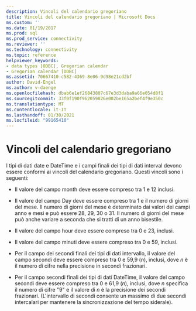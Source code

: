 ```yaml
---
description: Vincoli del calendario gregoriano
title: Vincoli del calendario gregoriano | Microsoft Docs
ms.custom: ''
ms.date: 01/19/2017
ms.prod: sql
ms.prod_service: connectivity
ms.reviewer: ''
ms.technology: connectivity
ms.topic: reference
helpviewer_keywords:
- data types [ODBC], Gregorian calendar
- Gregorian calendar [ODBC]
ms.assetid: 70667410-c582-4369-8e06-9d98e21cd2bf
author: David-Engel
ms.author: v-daenge
ms.openlocfilehash: dbab6e1ef26843807c67e3d3daba9a66e054d8f1
ms.sourcegitcommit: 33f0f190f962059826e002be165a2bef4f9e350c
ms.translationtype: MT
ms.contentlocale: it-IT
ms.lasthandoff: 01/30/2021
ms.locfileid: "99165410"
---
```

# <a name="constraints-of-the-gregorian-calendar"></a>Vincoli del calendario gregoriano
I tipi di dati date e DateTime e i campi finali dei tipi di dati interval devono essere conformi ai vincoli del calendario gregoriano. Questi vincoli sono i seguenti:  
  
-   Il valore del campo month deve essere compreso tra 1 e 12 inclusi.  
  
-   Il valore del campo Day deve essere compreso tra 1 e il numero di giorni del mese. Il numero di giorni del mese è determinato dai valori dei campi anno e mesi e può essere 28, 29, 30 o 31. Il numero di giorni del mese può anche variare a seconda che si tratti di un anno bisestile.  
  
-   Il valore del campo hour deve essere compreso tra 0 e 23, inclusi.  
  
-   Il valore del campo minuti deve essere compreso tra 0 e 59, inclusi.  
  
-   Per il campo dei secondi finali dei tipi di dati intervallo, il valore del campo secondi deve essere compreso tra 0 e 59,9 (*n*), inclusi, dove *n* è il numero di cifre nella precisione in secondi frazionari.  
  
-   Per il campo secondi finali dei tipi di dati DateTime, il valore del campo secondi deve essere compreso tra 0 e 61,9 (*n*), inclusi, dove *n* specifica il numero di cifre "9" e il valore di *n* è la precisione dei secondi frazionari. (L'intervallo di secondi consente un massimo di due secondi intercalari per mantenere la sincronizzazione del tempo siderale).
